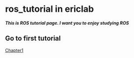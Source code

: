# ros_tutorial in ericlab

##### This is ROS tutorial page. I want you to enjoy studying ROS

## Go to first tutorial
[Chapter1](https://github.com/tsuchidashinya/arm_tutorial/tree/main/chapter01)
